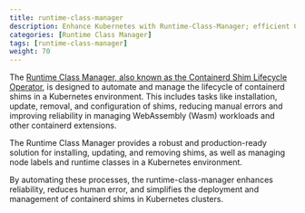 ```yaml
---
title: runtime-class-manager
description: Enhance Kubernetes with Runtime-Class-Manager; efficient Containerd shim handling.
categories: [Runtime Class Manager]
tags: [runtime-class-manager]
weight: 70
---
```


The [Runtime Class Manager, also known as the Containerd Shim Lifecycle Operator](https://github.com/spinkube/runtime-class-manager), is designed to automate and manage the lifecycle of containerd shims in a Kubernetes environment. This includes tasks like installation, update, removal, and configuration of shims, reducing manual errors and improving reliability in managing WebAssembly (Wasm) workloads and other containerd extensions.

The Runtime Class Manager provides a robust and production-ready solution for installing, updating, and removing shims, as well as managing node labels and runtime classes in a Kubernetes environment. 

By automating these processes, the runtime-class-manager enhances reliability, reduces human error, and simplifies the deployment and management of containerd shims in Kubernetes clusters.


